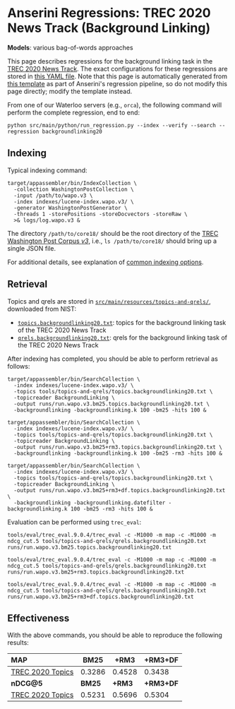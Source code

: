 # Anserini Regressions: TREC 2020 News Track (Background Linking)

**Models**: various bag-of-words approaches

This page describes regressions for the background linking task in the [TREC 2020 News Track](http://trec-news.org/).
The exact configurations for these regressions are stored in [this YAML file](../src/main/resources/regression/backgroundlinking20.yaml).
Note that this page is automatically generated from [this template](../src/main/resources/docgen/templates/backgroundlinking20.template) as part of Anserini's regression pipeline, so do not modify this page directly; modify the template instead.

From one of our Waterloo servers (e.g., `orca`), the following command will perform the complete regression, end to end:

```
python src/main/python/run_regression.py --index --verify --search --regression backgroundlinking20
```

## Indexing

Typical indexing command:

```
target/appassembler/bin/IndexCollection \
  -collection WashingtonPostCollection \
  -input /path/to/wapo.v3 \
  -index indexes/lucene-index.wapo.v3/ \
  -generator WashingtonPostGenerator \
  -threads 1 -storePositions -storeDocvectors -storeRaw \
  >& logs/log.wapo.v3 &
```

The directory `/path/to/core18/` should be the root directory of the [TREC Washington Post Corpus *v3*](https://trec.nist.gov/data/wapost/), i.e., `ls /path/to/core18/`
should bring up a single JSON file.

For additional details, see explanation of [common indexing options](common-indexing-options.md).

## Retrieval

Topics and qrels are stored in [`src/main/resources/topics-and-qrels/`](../src/main/resources/topics-and-qrels/), downloaded from NIST:

+ [`topics.backgroundlinking20.txt`](../src/main/resources/topics-and-qrels/topics.backgroundlinking20.txt): topics for the background linking task of the TREC 2020 News Track
+ [`qrels.backgroundlinking20.txt`](../src/main/resources/topics-and-qrels/qrels.backgroundlinking20.txt): qrels for the background linking task of the TREC 2020 News Track

After indexing has completed, you should be able to perform retrieval as follows:

```
target/appassembler/bin/SearchCollection \
  -index indexes/lucene-index.wapo.v3/ \
  -topics tools/topics-and-qrels/topics.backgroundlinking20.txt \
  -topicreader BackgroundLinking \
  -output runs/run.wapo.v3.bm25.topics.backgroundlinking20.txt \
  -backgroundlinking -backgroundlinking.k 100 -bm25 -hits 100 &

target/appassembler/bin/SearchCollection \
  -index indexes/lucene-index.wapo.v3/ \
  -topics tools/topics-and-qrels/topics.backgroundlinking20.txt \
  -topicreader BackgroundLinking \
  -output runs/run.wapo.v3.bm25+rm3.topics.backgroundlinking20.txt \
  -backgroundlinking -backgroundlinking.k 100 -bm25 -rm3 -hits 100 &

target/appassembler/bin/SearchCollection \
  -index indexes/lucene-index.wapo.v3/ \
  -topics tools/topics-and-qrels/topics.backgroundlinking20.txt \
  -topicreader BackgroundLinking \
  -output runs/run.wapo.v3.bm25+rm3+df.topics.backgroundlinking20.txt \
  -backgroundlinking -backgroundlinking.datefilter -backgroundlinking.k 100 -bm25 -rm3 -hits 100 &
```

Evaluation can be performed using `trec_eval`:

```
tools/eval/trec_eval.9.0.4/trec_eval -c -M1000 -m map -c -M1000 -m ndcg_cut.5 tools/topics-and-qrels/qrels.backgroundlinking20.txt runs/run.wapo.v3.bm25.topics.backgroundlinking20.txt

tools/eval/trec_eval.9.0.4/trec_eval -c -M1000 -m map -c -M1000 -m ndcg_cut.5 tools/topics-and-qrels/qrels.backgroundlinking20.txt runs/run.wapo.v3.bm25+rm3.topics.backgroundlinking20.txt

tools/eval/trec_eval.9.0.4/trec_eval -c -M1000 -m map -c -M1000 -m ndcg_cut.5 tools/topics-and-qrels/qrels.backgroundlinking20.txt runs/run.wapo.v3.bm25+rm3+df.topics.backgroundlinking20.txt
```

## Effectiveness

With the above commands, you should be able to reproduce the following results:

| **MAP**                                                                                                      | **BM25**  | **+RM3**  | **+RM3+DF**|
|:-------------------------------------------------------------------------------------------------------------|-----------|-----------|-----------|
| [TREC 2020 Topics](https://github.com/castorini/anserini-tools/tree/master/topics-and-qrels/topics.backgroundlinking20.txt)| 0.3286    | 0.4528    | 0.3438    |
| **nDCG@5**                                                                                                   | **BM25**  | **+RM3**  | **+RM3+DF**|
| [TREC 2020 Topics](https://github.com/castorini/anserini-tools/tree/master/topics-and-qrels/topics.backgroundlinking20.txt)| 0.5231    | 0.5696    | 0.5304    |

